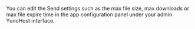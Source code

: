 You can edit the Send settings such as the max file size, max downloads or max file expire time in the app configuration panel under your admin YunoHost interface.
